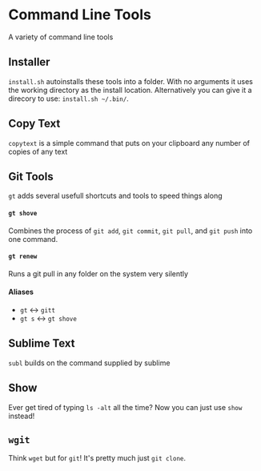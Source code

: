 # Command Line Tools
A variety of command line tools

## Installer
`install.sh` autoinstalls these tools into a folder. With no arguments it uses the working directory as the install location. Alternatively you can give it a direcory to use: `install.sh ~/.bin/`.

## Copy Text
`copytext` is a simple command that puts on your clipboard any number of copies of any text
## Git Tools
`gt` adds several usefull shortcuts and tools to speed things along
#### `gt shove`
Combines the process of `git add`, `git commit`, `git pull`, and `git push` into one command.
#### `gt renew`
Runs a git pull in any folder on the system very silently
#### Aliases
  - `gt` <-> `gitt`
  - `gt s` <-> `gt shove`

## Sublime Text
`subl` builds on the command supplied by sublime
## Show
Ever get tired of typing `ls -alt` all the time? Now you can just use `show` instead!
## `wgit`
Think `wget` but for `git`! It's pretty much just `git clone`.
